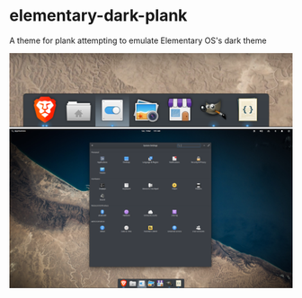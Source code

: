 # elementary-dark-plank
A theme for plank attempting to emulate Elementary OS's dark theme

<p align="center">
	<img alt="Closeup of the dock"src="close.png">
	<img alt="Full screen"src="screenshot.png">
</p>
